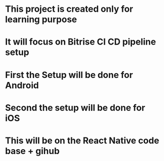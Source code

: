 # This project is created only for learning purpose 
# It will focus on Bitrise CI CD pipeline setup
# First the Setup will be done for Android
# Second the setup will be done for iOS
# This will be on the React Native code base + gihub  